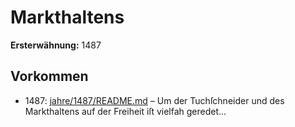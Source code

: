 # Markthaltens

**Ersterwähnung:** 1487

## Vorkommen
- 1487: [jahre/1487/README.md](../jahre/1487/README.md) – Um der Tuchſchneider und des Markthaltens auf der
Freiheit iſt vielfah geredet...
